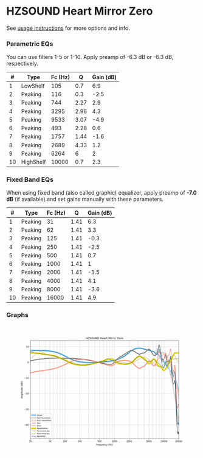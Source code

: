 # HZSOUND Heart Mirror Zero
See [usage instructions](https://github.com/jaakkopasanen/AutoEq#usage) for more options and info.

### Parametric EQs
You can use filters 1-5 or 1-10. Apply preamp of -6.3 dB or -6.3 dB, respectively.

|   # | Type      |   Fc (Hz) |    Q |   Gain (dB) |
|-----|-----------|-----------|------|-------------|
|   1 | LowShelf  |       105 | 0.7  |         6.9 |
|   2 | Peaking   |       116 | 0.3  |        -2.5 |
|   3 | Peaking   |       744 | 2.27 |         2.9 |
|   4 | Peaking   |      3295 | 2.96 |         4.3 |
|   5 | Peaking   |      9533 | 3.07 |        -4.9 |
|   6 | Peaking   |       493 | 2.28 |         0.6 |
|   7 | Peaking   |      1757 | 1.44 |        -1.6 |
|   8 | Peaking   |      2689 | 4.33 |         1.2 |
|   9 | Peaking   |      6264 | 6    |         2   |
|  10 | HighShelf |     10000 | 0.7  |         2.3 |

### Fixed Band EQs
When using fixed band (also called graphic) equalizer, apply preamp of **-7.0 dB** (if available) and set gains manually with these parameters.

|   # | Type    |   Fc (Hz) |    Q |   Gain (dB) |
|-----|---------|-----------|------|-------------|
|   1 | Peaking |        31 | 1.41 |         6.3 |
|   2 | Peaking |        62 | 1.41 |         3.3 |
|   3 | Peaking |       125 | 1.41 |        -0.3 |
|   4 | Peaking |       250 | 1.41 |        -2.5 |
|   5 | Peaking |       500 | 1.41 |         0.7 |
|   6 | Peaking |      1000 | 1.41 |         1   |
|   7 | Peaking |      2000 | 1.41 |        -1.5 |
|   8 | Peaking |      4000 | 1.41 |         4.1 |
|   9 | Peaking |      8000 | 1.41 |        -3.6 |
|  10 | Peaking |     16000 | 1.41 |         4.9 |

### Graphs
![](./HZSOUND%20Heart%20Mirror%20Zero.png)
